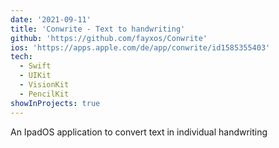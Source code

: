 ```yaml
---
date: '2021-09-11'
title: 'Conwrite - Text to handwriting'
github: 'https://github.com/fayxos/Conwrite'
ios: 'https://apps.apple.com/de/app/conwrite/id1585355403'
tech:
  - Swift
  - UIKit
  - VisionKit
  - PencilKit
showInProjects: true
---
```


An IpadOS application to convert text in individual handwriting